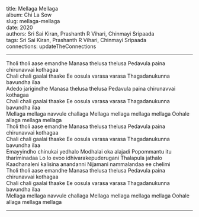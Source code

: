 title: Mellaga Mellaga  
album: Chi La Sow  
slug: mellaga-mellaga  
date: 2020  
authors: Sri Sai Kiran, Prashanth R Vihari, Chinmayi Sripaada  
tags: Sri Sai Kiran, Prashanth R Vihari, Chinmayi Sripaada  
connections: updateTheConnections  

------------

Tholi tholi aase emandhe Manasa thelusa thelusa Pedavula paina chirunavvai kothagaa  
Chali chali gaalai thaake Ee oosula varasa varasa Thagadanukunna bavundha ilaa  
Adedo jarigindhe Manasa thelusa thelusa Pedavula paina chirunavvai kothagaa  
Chali chali gaalai thaake Ee oosula varasa varasa Thagadanukunna bavundha ilaa  
Mellaga mellaga navvule challaga Mellaga mellaga mellaga mellaga Oohale allaga mellaga mellaga  
Tholi tholi aase emandhe Manasa thelusa thelusa Pedavula paina chirunavvai kothagaa  
Chali chali gaalai thaake Ee oosula varasa varasa Thagadanukunna bavundha ilaa  
Emayyindho chinukai yedhalo Modhalai oka alajadi Popommantu itu thariminadaa Lo lo evoo idhivarakepuderugani Thalapula jathalo Kaadhanaleni kalisina anandanni Nijamani nammalandaa ee chelimi  
Tholi tholi aase emandhe Manasa thelusa thelusa Pedavula paina chirunavvai kothagaa  
Chali chali gaalai thaake Ee oosula varasa varasa Thagadanukunna bavundha ilaa  
Mellaga mellaga navvule challaga Mellaga mellaga mellaga mellaga Oohale allaga mellaga mellaga  


------------
